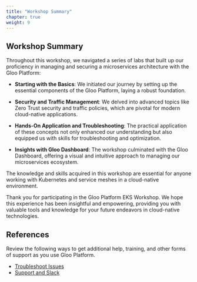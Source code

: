 ```yaml
---
title: "Workshop Summary"
chapter: true
weight: 9
---
```


## Workshop Summary

Throughout this workshop, we navigated a series of labs that built up our proficiency in managing and securing a microservices architecture with the Gloo Platform:

- **Starting with the Basics**: We initiated our journey by setting up the essential components of the Gloo Platform, laying a robust foundation.

- **Security and Traffic Management**: We delved into advanced topics like Zero Trust security and traffic policies, which are pivotal for modern cloud-native applications.

- **Hands-On Application and Troubleshooting**: The practical application of these concepts not only enhanced our understanding but also equipped us with skills for troubleshooting and optimization.

- **Insights with Gloo Dashboard**: The workshop culminated with the Gloo Dashboard, offering a visual and intuitive approach to managing our microservices ecosystem.

The knowledge and skills acquired in this workshop are essential for anyone working with Kubernetes and service meshes in a cloud-native environment.

Thank you for participating in the Gloo Platform EKS Workshop. We hope this experience has been insightful and empowering, providing you with valuable tools and knowledge for your future endeavors in cloud-native technologies.

## References

Review the following ways to get additional help, training, and other forms of support as you use Gloo Platform.

- [Troubleshoot Issues](https://docs.solo.io/gloo-mesh-enterprise/main/troubleshooting/)
- [Support and Slack](https://docs.solo.io/gloo-mesh-enterprise/main/support/)
